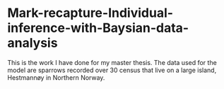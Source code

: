 # Mark-recapture-Individual-inference-with-Baysian-data-analysis
This is the work I have done for my master thesis. The data used for the model are sparrows recorded over 30 census that live on a large island, Hestmannøy in Northern Norway.

